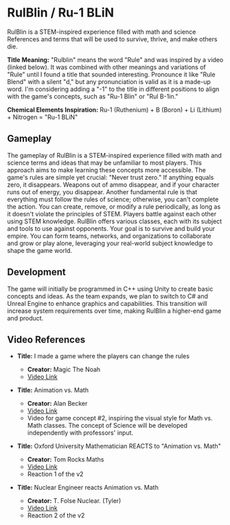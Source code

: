 # RulBlin / Ru-1 BLiN
RulBlin is a STEM-inspired experience filled with math and science References and terms that will be used to survive, thrive, and make others die. 

**Title Meaning:** "Rulblin" means the word "Rule" and was inspired by a video (linked below). It was combined with other meanings and variations of "Rule" until I found a title that sounded interesting. Pronounce it like "Rule Blend" with a silent "d," but any pronunciation is valid as it is a made-up word. I'm considering adding a "-1" to the title in different positions to align with the game's concepts, such as "Ru-1 Blin" or "Rul B-1in."

**Chemical Elements Inspiration:** Ru-1 (Ruthenium) + B (Boron) + Li (Lithium) + Nitrogen = "Ru-1 BLiN"

## Gameplay

The gameplay of RulBlin is a STEM-inspired experience filled with math and science terms and ideas that may be unfamiliar to most players. This approach aims to make learning these concepts more accessible. The game's rules are simple yet crucial: "Never trust zero." If anything equals zero, it disappears. Weapons out of ammo disappear, and if your character runs out of energy, you disappear. Another fundamental rule is that everything must follow the rules of science; otherwise, you can't complete the action. You can create, remove, or modify a rule periodically, as long as it doesn't violate the principles of STEM. Players battle against each other using STEM knowledge. RulBlin offers various classes, each with its subject and tools to use against opponents. Your goal is to survive and build your empire. You can form teams, networks, and organizations to collaborate and grow or play alone, leveraging your real-world subject knowledge to shape the game world.

## Development

The game will initially be programmed in C++ using Unity to create basic concepts and ideas. As the team expands, we plan to switch to C# and Unreal Engine to enhance graphics and capabilities. This transition will increase system requirements over time, making RulBlin a higher-end game and product.

## Video References

- **Title:** I made a game where the players can change the rules
  - **Creator:** Magic The Noah
  - [Video Link](https://youtu.be/gE6l5gcHr7Y?si=32oz1barxaJxehNR)
  
- **Title:** Animation vs. Math
  - **Creator:** Alan Becker
  - [Video Link](https://youtu.be/B1J6Ou4q8vE?si=zVx3cz1YmxCTEVCD)
  - Video for game concept #2, inspiring the visual style for Math vs. Math classes. The concept of Science will be developed independently with professors' input.

- **Title:** Oxford University Mathematician REACTS to "Animation vs. Math"
  - **Creator:** Tom Rocks Maths
  - [Video Link](https://youtu.be/2VQDqzT4SOM?si=si_wUCUQL-tQpeNy)
  - Reaction 1 of the v2

- **Title:** Nuclear Engineer reacts Animation vs. Math
  - **Creator:** T. Folse Nuclear. (Tyler)
  - [Video Link](https://youtu.be/RCJW21LJP0I?si=iHK0XGt7csmdXKaM)
  - Reaction 2 of the v2
